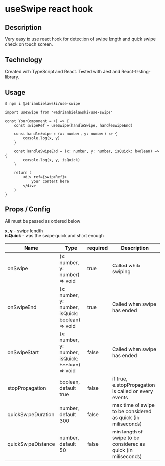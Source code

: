 # useSwipe react hook

## Description

Very easy to use react hook for detection of swipe length and quick swipe check on touch screen.

## Technology

Created with TypeScript and React. Tested with Jest and React-testing-library.

## Usage

`$ npm i @adrianbielawski/use-swipe`

```tsx
import useSwipe from '@adrianbielawski/use-swipe'

const YourComponent = () => {
    const swipeRef = useSwipe(handleSwipe, handleSwipeEnd)

    const handleSwipe = (x: number, y: number) => {
        console.log(x, y)
    }
        
    const handleSwipeEnd = (x: number, y: number, isQuick: boolean) => {
        console.log(x, y, isQuick)
    }

    return (
        <div ref={swipeRef}>
            your content here
        </div>
    )
}
```

## Props / Config

All must be passed as ordered below

**x, y** - swipe lendth \
**isQuick** - was the swipe quick and short enough

| Name                 | Type                                                  | required | Description |
| -------------------- | ----------------------------------------------------- | -------- | ----------- |
| onSwipe              | (x: number, y: number) => void                        | true     | Called while swiping |
| onSwipeEnd           | (x: number, y: number, isQuick: boolean) => void      | true     | Called when swipe has ended |
| onSwipeStart         | (x: number, y: number, isQuick: boolean) => void      | false    | Called when swipe has ended |
| stopPropagation      | boolean, default true                                 | false    | if true, e.stopPropagation is called on every events |
| quickSwipeDuration   | number, default 300                                   | false    | max time of swipe to be considered as quick (in miliseconds) |
| quickSwipeDistance   | number, default 50                                    | false    | min length of swipe to be considered as quick (in miliseconds) |